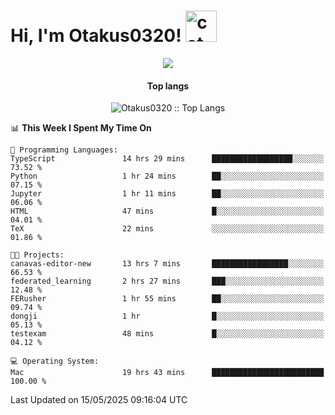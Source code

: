 <h1> Hi, I'm Otakus0320! <img src="https://media.giphy.com/media/mGcNjsfWAjY5AEZNw6/giphy.gif" width="50" alt="cat"></h1>

<p align="center"><a href="https://wakatime.com/@044d69d0-1253-4f60-96b6-5d19a0f9dde5"><img src="https://wakatime.com/badge/user/044d69d0-1253-4f60-96b6-5d19a0f9dde5.svg" /></a></p>

<h4 align="center">Top langs</h4>

<p align="center"><img src="https://github-readme-stats.vercel.app/api/top-langs/?username=Otakus0320&langs_count=10&theme=tokyonight&layout=compact&timestamp={{random_number}}" alt="Otakus0320 :: Top Langs" /></p>

<!--START_SECTION:waka-->
📊 **This Week I Spent My Time On** 

```text
💬 Programming Languages: 
TypeScript               14 hrs 29 mins      ██████████████████░░░░░░░   73.52 % 
Python                   1 hr 24 mins        ██░░░░░░░░░░░░░░░░░░░░░░░   07.15 % 
Jupyter                  1 hr 11 mins        ██░░░░░░░░░░░░░░░░░░░░░░░   06.06 % 
HTML                     47 mins             █░░░░░░░░░░░░░░░░░░░░░░░░   04.01 % 
TeX                      22 mins             ░░░░░░░░░░░░░░░░░░░░░░░░░   01.86 % 

🐱‍💻 Projects: 
canavas-editor-new       13 hrs 7 mins       █████████████████░░░░░░░░   66.53 % 
federated_learning       2 hrs 27 mins       ███░░░░░░░░░░░░░░░░░░░░░░   12.48 % 
FERusher                 1 hr 55 mins        ██░░░░░░░░░░░░░░░░░░░░░░░   09.74 % 
dongji                   1 hr                █░░░░░░░░░░░░░░░░░░░░░░░░   05.13 % 
testexam                 48 mins             █░░░░░░░░░░░░░░░░░░░░░░░░   04.12 % 

💻 Operating System: 
Mac                      19 hrs 43 mins      █████████████████████████   100.00 % 
```


 Last Updated on 15/05/2025 09:16:04 UTC
<!--END_SECTION:waka-->
